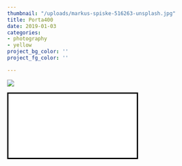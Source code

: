 ```yaml
---
thumbnail: "/uploads/markus-spiske-516263-unsplash.jpg"
title: Porta400
date: 2019-01-03
categories:
- photography
- yellow
project_bg_color: ''
project_fg_color: ''

---
```

![](/uploads/markus-spiske-516263-unsplash.jpg)

<iframe src="[https://vimeo.com/679930706](https://vimeo.com/679930706 "https://vimeo.com/679930706")" name="myIFrame" style="border: solid #000000;"></iframe>